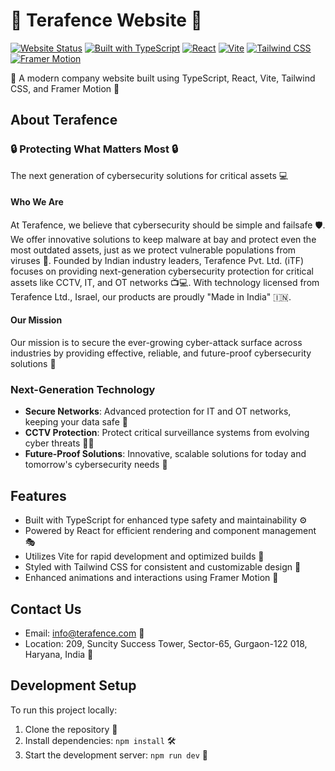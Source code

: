 # 🚀 Terafence Website 🚀

[![Website Status](https://img.shields.io/website?url=https%3A%2F%2Fwww.terafence.com)](https://terafence.netlify.app/)
[![Built with TypeScript](https://img.shields.io/badge/Built%20with-TypeScript-blue.svg)](https://www.typescriptlang.org/)
[![React](https://img.shields.io/badge/React-61DAFB?style=for-the-badge&logo=react&logoColor=white)](https://reactjs.org/)
[![Vite](https://img.shields.io/badge/Vite-646CFF?style=for-the-badge&logo=vite&logoColor=white)](https://vitejs.dev/)
[![Tailwind CSS](https://img.shields.io/badge/Tailwind_CSS-38B2AC?style=for-the-badge&logo=tailwind-css&logoColor=white)](https://tailwindcss.com/)
[![Framer Motion](https://img.shields.io/badge/Framer_Motion-0055FF?style=for-the-badge&logo=framer&logoColor=white)](https://www.framer.com/motion/)

🌟 A modern company website built using TypeScript, React, Vite, Tailwind CSS, and Framer Motion 🌟

## About Terafence

### 🔒 Protecting What Matters Most 🔒

The next generation of cybersecurity solutions for critical assets 💻

#### Who We Are

At Terafence, we believe that cybersecurity should be simple and failsafe 🛡️. We offer innovative solutions to keep malware at bay and protect even the most outdated assets, just as we protect vulnerable populations from viruses 🧬. Founded by Indian industry leaders, Terafence Pvt. Ltd. (iTF) focuses on providing next-generation cybersecurity protection for critical assets like CCTV, IT, and OT networks 📺💻. With technology licensed from Terafence Ltd., Israel, our products are proudly "Made in India" 🇮🇳.

#### Our Mission

Our mission is to secure the ever-growing cyber-attack surface across industries by providing effective, reliable, and future-proof cybersecurity solutions 🚀

### Next-Generation Technology

- **Secure Networks**: Advanced protection for IT and OT networks, keeping your data safe 🔐
- **CCTV Protection**: Protect critical surveillance systems from evolving cyber threats 🕵️‍♂️
- **Future-Proof Solutions**: Innovative, scalable solutions for today and tomorrow's cybersecurity needs 🤖

## Features

- Built with TypeScript for enhanced type safety and maintainability ⚙️
- Powered by React for efficient rendering and component management 🎭
- Utilizes Vite for rapid development and optimized builds 🚀
- Styled with Tailwind CSS for consistent and customizable design 🎨
- Enhanced animations and interactions using Framer Motion 🎥

## Contact Us

- Email: info@terafence.com 📧
- Location: 209, Suncity Success Tower, Sector-65, Gurgaon-122 018, Haryana, India 📍

## Development Setup

To run this project locally:

1. Clone the repository 📁
2. Install dependencies: `npm install` 🛠️
3. Start the development server: `npm run dev` 🚀

 
